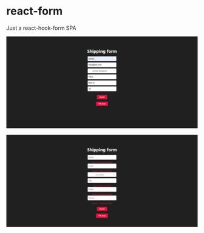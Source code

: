 # react-form

Just a react-hook-form SPA

![react-form](https://github.com/fullnamemillie/react-form/blob/main/react-form.png)

![react-form](https://github.com/fullnamemillie/react-form/blob/main/react-form-2.png)
